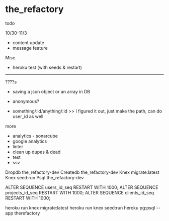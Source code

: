 # the_refactory

todo

10/30-11/3

- content update
- message feature

Misc.
  - heroku test (with seeds & restart)

*************************************

????s
  - saving a json object or an array in DB
  - anonymous?

  - something/:id/anything/:id >> I figured it out, just make the path, can do user_id as well

more
  - analytics - sonarcube
  - google analytics
  - linter
  - clean up dupes & dead
  - test
  - ssv



  Dropdb the_refactory-dev
  Createdb	the_refactory-dev
  Knex migrate:latest
  Knex seed:run
  Psql the_refactory-dev

  ALTER SEQUENCE users_id_seq RESTART WITH 1000;
  ALTER SEQUENCE projects_id_seq RESTART WITH 1000;
  ALTER SEQUENCE clients_id_seq RESTART WITH 1000;

  heroku run knex migrate:latest
  heroku run knex seed:run
  heroku pg:psql --app therefactory
